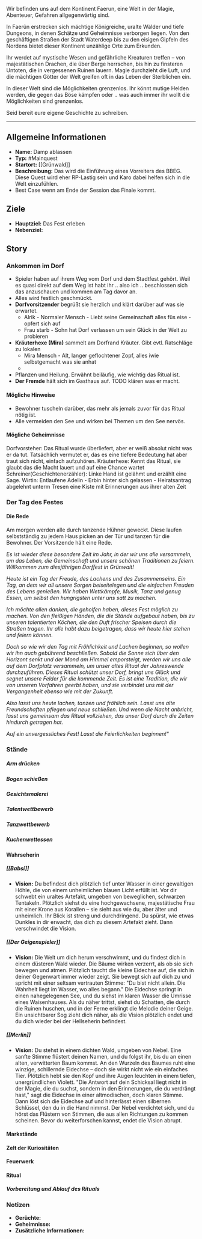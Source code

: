 Wir befinden uns auf dem Kontinent Faerun, eine Welt in der Magie, Abenteuer, Gefahren allgegenwärtig sind. 

In Faerûn erstrecken sich mächtige Königreiche, uralte Wälder und tiefe Dungeons, in denen Schätze und Geheimnisse verborgen liegen. Von den geschäftigen Straßen der Stadt Waterdeep bis zu den eisigen Gipfeln des Nordens bietet dieser Kontinent unzählige Orte zum Erkunden.

Ihr werdet auf mystische Wesen und gefährliche Kreaturen treffen – von majestätischen Drachen, die über Berge herrschen, bis hin zu finsteren Untoten, die in vergessenen Ruinen lauern. Magie durchzieht die Luft, und die mächtigen Götter der Welt greifen oft in das Leben der Sterblichen ein.

In dieser Welt sind die Möglichkeiten grenzenlos. Ihr könnt mutige Helden werden, die gegen das Böse kämpfen oder .. was auch immer ihr wollt die Möglichkeiten sind grenzenlos. 

Seid bereit eure eigene Geschichte zu schreiben.

---
## Allgemeine Informationen
- **Name:** Damp ablassen
- **Typ:** #Mainquest
- **Startort:** [[Grünwald]]
- **Beschreibung:** Das wird die Einführung eines Vorreiters des BBEG. Diese Quest wird eher RP-Lastig sein und Karo dabei helfen sich in die Welt einzufühlen.
- Best Case wenn am Ende der Session das Finale kommt.

## Ziele
- **Hauptziel:** Das Fest erleben
- **Nebenziel:** 

## Story

### Ankommen im Dorf

- Spieler haben auf ihrem Weg vom Dorf und dem Stadtfest gehört.
Weil es quasi direkt auf dem Weg ist habt ihr .. also ich .. beschlossen sich das anzuschauen und kommen am Tag davor an.
- Alles wird festlich geschmückt.
- **Dorfvorsitzender** begrüßt sie herzlich und klärt darüber auf was sie erwartet.
	- Alrik - Normaler Mensch - Liebt seine Gemeinschaft alles füs eise - opfert sich auf
	- Frau starb - Sohn hat Dorf verlassen um sein Glück in der Welt zu probieren
- **Kräuterhexe (Mira)** sammelt am Dorfrand Kräuter. Gibt evtl. Ratschläge zu lokalen 
	- Mira Mensch - Alt, langer geflochtener Zopf, alles iwie selbstgemacht was sie anhat
	- 
- Pflanzen und Heilung. Erwähnt beiläufig, wie wichtig das Ritual ist.
- **Der Fremde** hält sich im Gasthaus auf. TODO klären was er macht.

#### Mögliche Hinweise

- Bewohner tuscheln darüber, das mehr als jemals zuvor für das Ritual nötig ist. 
- Alle vermeiden den See und wirken bei Themen um den See nervös.

#### Mögliche Geheimnisse 
Dorfvorsteher: Das Ritual wurde überliefert, aber er weiß absolut nicht was er da tut. Tatsächlich vermutet er, das es eine tiefere Bedeutung hat aber traut sich nicht, einfach aufzuhören.
Kräuterhexe: Kennt das Ritual, sie glaubt das die Macht lauert und auf eine Chance wartet
Schreiner(Geschichtenerzähler): Linke Hand ist gelähmt und erzählt eine Sage.
Wirtin: Entlaufene Adelin - Erbin hinter sich gelassen - Heiratsantrag abgelehnt
unterm Tresen eine Kiste mit Erinnerungen aus ihrer alten Zeit


### Der Tag des Festes


#### Die Rede

Am morgen werden alle durch tanzende Hühner geweckt. Diese laufen selbstständig zu jedem Haus picken an der Tür und tanzen für die Bewohner. 
Der Vorsitzende hält eine Rede.

_Es ist wieder diese besondere Zeit im Jahr, in der wir uns alle versammeln, um das Leben, die Gemeinschaft und unsere schönen Traditionen zu feiern. Willkommen zum diesjährigen Dorffest in Grünwalt!_

_Heute ist ein Tag der Freude, des Lachens und des Zusammenseins. Ein Tag, an dem wir all unsere Sorgen beiseitelegen und die einfachen Freuden des Lebens genießen. Wir haben Wettkämpfe, Musik, Tanz und genug Essen, um selbst den hungrigsten unter uns satt zu machen._

_Ich möchte allen danken, die geholfen haben, dieses Fest möglich zu machen. Von den fleißigen Händen, die die Stände aufgebaut haben, bis zu unseren talentierten Köchen, die den Duft frischer Speisen durch die Straßen tragen. Ihr alle habt dazu beigetragen, dass wir heute hier stehen und feiern können._

_Doch so wie wir den Tag mit Fröhlichkeit und Lachen beginnen, so wollen wir ihn auch gebührend beschließen. Sobald die Sonne sich über den Horizont senkt und der Mond am Himmel emporsteigt, werden wir uns alle auf dem Dorfplatz versammeln, um unser altes Ritual der Jahreswende durchzuführen. Dieses Ritual schützt unser Dorf, bringt uns Glück und segnet unsere Felder für die kommende Zeit. Es ist eine Tradition, die wir von unseren Vorfahren geerbt haben, und sie verbindet uns mit der Vergangenheit ebenso wie mit der Zukunft._

_Also lasst uns heute lachen, tanzen und fröhlich sein. Lasst uns alte Freundschaften pflegen und neue schließen. Und wenn die Nacht anbricht, lasst uns gemeinsam das Ritual vollziehen, das unser Dorf durch die Zeiten hindurch getragen hat._

_Auf ein unvergessliches Fest! Lasst die Feierlichkeiten beginnen!"_

### Stände 

##### Arm drücken
##### Bogen schießen
##### Gesichtsmalerei 
#####  Talentwettbewerb
##### Tanzwettbewerb 
##### Kuchenwettessen
#### Wahrseherin
##### [[Babsi]]

- **Vision:** Du befindest dich plötzlich tief unter Wasser in einer gewaltigen Höhle, die von einem unheimlichen blauen Licht erfüllt ist. Vor dir schwebt ein uraltes Artefakt, umgeben von beweglichen, schwarzen Tentakeln. Plötzlich siehst du eine hochgewachsene, majestätische Frau mit einer Krone aus Korallen – sie sieht aus wie du, aber älter und unheimlich. Ihr Blick ist streng und durchdringend. Du spürst, wie etwas Dunkles in dir erwacht, das dich zu diesem Artefakt zieht. Dann verschwindet die Vision.

##### [[Der Geigenspieler]] 

- **Vision:** Die Welt um dich herum verschwimmt, und du findest dich in einem düsteren Wald wieder. Die Bäume wirken verzerrt, als ob sie sich bewegen und atmen. Plötzlich taucht die kleine Eidechse auf, die sich in deiner Gegenwart immer wieder zeigt. Sie bewegt sich auf dich zu und spricht mit einer seltsam vertrauten Stimme: "Du bist nicht allein. Die Wahrheit liegt im Wasser, wo alles begann." Die Eidechse springt in einen nahegelegenen See, und du siehst im klaren Wasser die Umrisse eines Waisenhauses. Als du näher trittst, siehst du Schatten, die durch die Ruinen huschen, und in der Ferne erklingt die Melodie deiner Geige. Ein unsichtbarer Sog zieht dich näher, als die Vision plötzlich endet und du dich wieder bei der Hellseherin befindest.

##### [[Merlin]]

- **Vision:** Du stehst in einem dichten Wald, umgeben von Nebel. Eine sanfte Stimme flüstert deinen Namen, und du folgst ihr, bis du an einen alten, verwitterten Baum kommst. An den Wurzeln des Baumes ruht eine winzige, schillernde Eidechse – doch sie wirkt nicht wie ein einfaches Tier. Plötzlich hebt sie den Kopf und ihre Augen leuchten in einem tiefen, unergründlichen Violett. "Die Antwort auf dein Schicksal liegt nicht in der Magie, die du suchst, sondern in den Erinnerungen, die du verdrängt hast," sagt die Eidechse in einer altmodischen, doch klaren Stimme. Dann löst sich die Eidechse auf und hinterlässt einen silbernen Schlüssel, den du in die Hand nimmst. Der Nebel verdichtet sich, und du hörst das Flüstern von Stimmen, die aus allen Richtungen zu kommen scheinen. Bevor du weiterforschen kannst, endet die Vision abrupt.


#### Markstände
#### Zelt der Kuriositäten
#### Feuerwerk 
#### Ritual
##### Vorbereitung und Ablauf des Rituals


### Notizen
- **Gerüchte:** 
- **Geheimnisse:** 
- **Zusätzliche Informationen:** 

